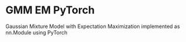 # GMM EM PyTorch
Gaussian Mixture Model with Expectation Maximization implemented as nn.Module using PyTorch
